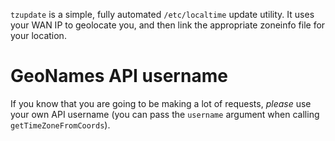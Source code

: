 `tzupdate` is a simple, fully automated `/etc/localtime` update utility. It
uses your WAN IP to geolocate you, and then link the appropriate zoneinfo file
for your location. 

# GeoNames API username

If you know that you are going to be making a lot of requests, *please* use your
own API username (you can pass the `username` argument when calling
`getTimeZoneFromCoords`).
